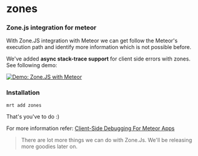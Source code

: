 # zones

### Zone.js integration for meteor

With Zone.JS integration with Meteor we can get follow the Meteor's execution path and identify more information which is not possible before.

We've added **async stack-trace support** for client side errors with zones. See following demo:

[![Demo: Zone.JS with Meteor](https://i.cloudup.com/uD_z8km2Xz.png)](http://zones-example.meteor.com/)


### Installation

    mrt add zones

That's you've to do :)

For more information refer: [Client-Side Debugging For Meteor Apps](http://meteorhacks.com/client-side-debugging-for-meteor-apps.html)

> There are lot more things we can do with Zone.Js. We'll be releasing more goodies later on.

